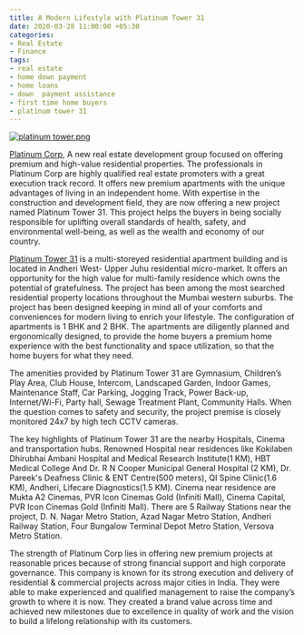 ```yaml
---
title: A Modern Lifestyle with Platinum Tower 31
date: 2020-03-28 11:00:00 +05:30
categories:
- Real Estate
- Finance
tags:
- real estate
- home down payment
- home loans
- down  payment assistance
- first time home buyers
- platinum tower 31
---
```


[![platinum tower.png](/uploads/platinum%20tower.png)](https://homecapital.in/property/4/Platinum-Tower-31-1-BHK)

[Platinum Corp](https://homecapital.in/offering/developer/platinum-corp), A new real estate development group focused on offering premium and high-value residential properties. The professionals in Platinum Corp are highly qualified real estate promoters with a great execution track record. It offers new premium apartments with the unique advantages of living in an independent home. With expertise in the construction and development field, they are now offering a new project named Platinum Tower 31. This project helps the buyers in being socially responsible for uplifting overall standards of health, safety, and environmental well-being, as well as the wealth and economy of our country.

[Platinum Tower 31](https://homecapital.in/property/4/Platinum-Tower-31-1-BHK) is a multi-storeyed residential apartment building and is located in Andheri West- Upper Juhu residential micro-market. It offers an opportunity for the high value for multi-family residence which owns the potential of gratefulness. The project has been among the most searched residential property locations throughout the Mumbai western suburbs. The project has been designed keeping in mind all of your comforts and conveniences for modern living to enrich your lifestyle. The configuration of apartments is 1 BHK and 2 BHK. The apartments are diligently planned and ergonomically designed, to provide the home buyers a premium home experience with the best functionality and space utilization, so that the home buyers for what they need.

The amenities provided by Platinum Tower 31 are Gymnasium, Children’s Play Area, Club House, Intercom, Landscaped Garden, Indoor Games, Maintenance Staff, Car Parking, Jogging Track, Power Back-up, Internet/Wi-Fi, Party hall, Sewage Treatment Plant, Community Halls. When the question comes to safety and security, the project premise is closely monitored 24x7 by high tech CCTV cameras.

The key highlights of Platinum Tower 31 are the nearby Hospitals, Cinema and transportation hubs. Renowned Hospital near residences like Kokilaben Dhirubhai Ambani Hospital and Medical Research Institute(1 KM), HBT Medical College And Dr. R N Cooper Municipal General Hospital (2 KM), Dr. Pareek's Deafness Clinic & ENT Centre(500 meters), QI Spine Clinic(1.6 KM), Andheri, Lifecare Diagnostics(1.5 KM). Cinema near residence are Mukta A2 Cinemas, PVR Icon Cinemas Gold (Infiniti Mall), Cinema Capital, PVR Icon Cinemas Gold (Infiniti Mall). There are 5 Railway Stations near the project, D. N. Nagar Metro Station, Azad Nagar Metro Station, Andheri Railway Station, Four Bungalow Terminal Depot Metro Station, Versova Metro Station.

The strength of Platinum Corp lies in offering new premium projects at reasonable prices because of strong financial support and high corporate governance. This company is known for its strong execution and delivery of residential & commercial projects across major cities in India. They were able to make experienced and qualified management to raise the company’s growth to where it is now. They created a brand value across time and achieved new milestones due to excellence in quality of work and the vision to build a lifelong relationship with its customers.